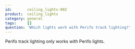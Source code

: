 ```yaml
---
id:       ceiling_lights-002
product:  ceiling_lights
category: general
tags:     []
question: 'Which lights work with Perifo track lighting?'
---
```


Perifo track lighting only works with Perifo lights.